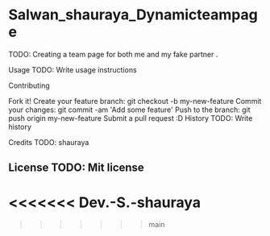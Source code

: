 # Salwan_shauraya_Dynamicteampage

TODO: Creating a team page for both me and my fake partner .



Usage TODO: Write usage instructions

Contributing

Fork it!
Create your feature branch: git checkout -b my-new-feature
Commit your changes: git commit -am 'Add some feature'
Push to the branch: git push origin my-new-feature
Submit a pull request :D
History TODO: Write history

Credits TODO: shauraya

## License TODO: Mit license


<<<<<<< Dev.-S.-shauraya
=======


>>>>>>> main


